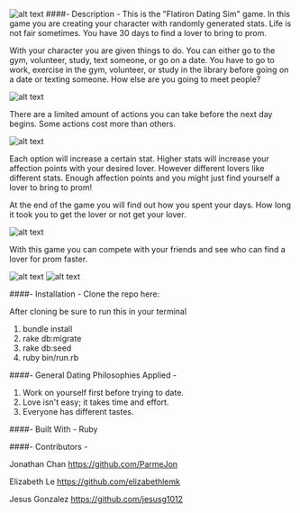 
![alt text](https://github.com/elizabethlemk/Mod-1-Final-Flatiron-Dating-Sim/blob/master/Screen%20Shot%202019-01-25%20at%209.38.32%20PM.png)
####- Description -
This is the "Flatiron Dating Sim" game. In this game you are creating
your character with randomly generated stats. Life is not fair sometimes. You have 30 days to find a lover to bring to prom.

With your character you are given things to do. You can either go to the gym, volunteer, study, text someone, or go on a date. You have to go to work, exercise in the gym, volunteer, or study in the library before going on a date or texting someone. How else are you going to meet people?

![alt text](https://github.com/elizabethlemk/Mod-1-Final-Flatiron-Dating-Sim/blob/master/Screen%20Shot%202019-01-25%20at%209.39.06%20PM.png)

There are a limited amount of actions you can take before the next day begins. Some actions cost more than others.


![alt text](https://github.com/elizabethlemk/Mod-1-Final-Flatiron-Dating-Sim/blob/master/Screen%20Shot%202019-01-25%20at%209.39.29%20PM.png)


Each option will increase a certain stat. Higher stats will increase your affection points with your desired lover. However different lovers like different stats. Enough affection points and you might just find yourself a lover to bring to prom!

At the end of the game you will find out how you spent your days. How long it took you to get the lover or not get your lover.


![alt text](https://github.com/elizabethlemk/Mod-1-Final-Flatiron-Dating-Sim/blob/master/Screen%20Shot%202019-01-25%20at%209.40.09%20PM.png)


With this game you can compete with your friends and see who can find a lover for prom faster.


![alt text](https://github.com/elizabethlemk/Mod-1-Final-Flatiron-Dating-Sim/blob/master/Screen%20Shot%202019-01-25%20at%209.40.50%20PM.png)
![alt text](https://github.com/elizabethlemk/Mod-1-Final-Flatiron-Dating-Sim/blob/master/Screen%20Shot%202019-01-25%20at%209.57.07%20PM.png)





####- Installation -
Clone the repo here:

After cloning be sure to run this in your terminal
1) bundle install
2) rake db:migrate
3) rake db:seed
4) ruby bin/run.rb

####- General Dating Philosophies Applied -
1) Work on yourself first before trying to date.
2) Love isn't easy; it takes time and effort.
3) Everyone has different tastes.

####- Built With -
Ruby

####- Contributors -

Jonathan Chan https://github.com/ParmeJon

Elizabeth Le https://github.com/elizabethlemk

Jesus Gonzalez https://github.com/jesusg1012
